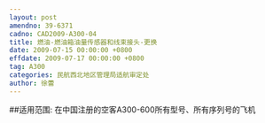 ```yaml
---
layout: post
amendno: 39-6371
cadno: CAD2009-A300-04
title: 燃油-燃油箱油量传感器和线束接头-更换
date: 2009-07-15 00:00:00 +0800
effdate: 2009-07-17 00:00:00 +0800
tag: A300
categories: 民航西北地区管理局适航审定处
author: 徐蕾
---
```


##适用范围:
在中国注册的空客A300-600所有型号、所有序列号的飞机

